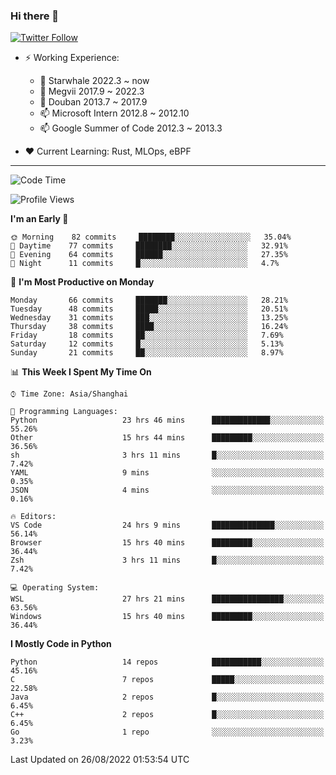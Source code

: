 ### Hi there 👋

[![Twitter Follow](https://img.shields.io/twitter/follow/tianweidut?style=social)](https://twitter.com/tianweidut)

- ⚡ Working Experience:
  - 🔭 Starwhale 2022.3 ~ now
  - 🌱 Megvii 2017.9 ~ 2022.3
  - 🌱 Douban 2013.7 ~ 2017.9
  - 📫 Microsoft Intern 2012.8 ~ 2012.10
  - 📫 Google Summer of Code 2012.3 ~ 2013.3

- ❤️ Current Learning: Rust, MLOps, eBPF

---
<!--START_SECTION:waka-->
![Code Time](http://img.shields.io/badge/Code%20Time-2%2C876%20hrs%208%20mins-blue)

![Profile Views](http://img.shields.io/badge/Profile%20Views-0-blue)

**I'm an Early 🐤** 

```text
🌞 Morning    82 commits     ████████░░░░░░░░░░░░░░░░░   35.04% 
🌆 Daytime    77 commits     ████████░░░░░░░░░░░░░░░░░   32.91% 
🌃 Evening    64 commits     ██████░░░░░░░░░░░░░░░░░░░   27.35% 
🌙 Night      11 commits     █░░░░░░░░░░░░░░░░░░░░░░░░   4.7%

```
📅 **I'm Most Productive on Monday** 

```text
Monday       66 commits     ███████░░░░░░░░░░░░░░░░░░   28.21% 
Tuesday      48 commits     █████░░░░░░░░░░░░░░░░░░░░   20.51% 
Wednesday    31 commits     ███░░░░░░░░░░░░░░░░░░░░░░   13.25% 
Thursday     38 commits     ████░░░░░░░░░░░░░░░░░░░░░   16.24% 
Friday       18 commits     ██░░░░░░░░░░░░░░░░░░░░░░░   7.69% 
Saturday     12 commits     █░░░░░░░░░░░░░░░░░░░░░░░░   5.13% 
Sunday       21 commits     ██░░░░░░░░░░░░░░░░░░░░░░░   8.97%

```


📊 **This Week I Spent My Time On** 

```text
⌚︎ Time Zone: Asia/Shanghai

💬 Programming Languages: 
Python                   23 hrs 46 mins      █████████████░░░░░░░░░░░░   55.26% 
Other                    15 hrs 44 mins      █████████░░░░░░░░░░░░░░░░   36.56% 
sh                       3 hrs 11 mins       █░░░░░░░░░░░░░░░░░░░░░░░░   7.42% 
YAML                     9 mins              ░░░░░░░░░░░░░░░░░░░░░░░░░   0.35% 
JSON                     4 mins              ░░░░░░░░░░░░░░░░░░░░░░░░░   0.16%

🔥 Editors: 
VS Code                  24 hrs 9 mins       ██████████████░░░░░░░░░░░   56.14% 
Browser                  15 hrs 40 mins      █████████░░░░░░░░░░░░░░░░   36.44% 
Zsh                      3 hrs 11 mins       █░░░░░░░░░░░░░░░░░░░░░░░░   7.42%

💻 Operating System: 
WSL                      27 hrs 21 mins      ████████████████░░░░░░░░░   63.56% 
Windows                  15 hrs 40 mins      █████████░░░░░░░░░░░░░░░░   36.44%

```

**I Mostly Code in Python** 

```text
Python                   14 repos            ███████████░░░░░░░░░░░░░░   45.16% 
C                        7 repos             █████░░░░░░░░░░░░░░░░░░░░   22.58% 
Java                     2 repos             █░░░░░░░░░░░░░░░░░░░░░░░░   6.45% 
C++                      2 repos             █░░░░░░░░░░░░░░░░░░░░░░░░   6.45% 
Go                       1 repo              ░░░░░░░░░░░░░░░░░░░░░░░░░   3.23%

```



 Last Updated on 26/08/2022 01:53:54 UTC
<!--END_SECTION:waka-->